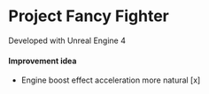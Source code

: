 # Project Fancy Fighter

Developed with Unreal Engine 4

#### Improvement idea

- Engine boost effect acceleration more natural [x]
